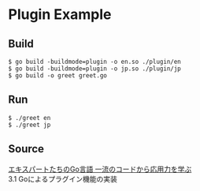# Plugin Example

## Build

```console
$ go build -buildmode=plugin -o en.so ./plugin/en
$ go build -buildmode=plugin -o jp.so ./plugin/jp
$ go build -o greet greet.go
```

## Run

```console
$ ./greet en
$ ./greet jp
```

## Source

[エキスパートたちのGo言語 一流のコードから応用力を学ぶ](https://gihyo.jp/book/2022/978-4-297-12519-6)  
3.1 Goによるプラグイン機能の実装
